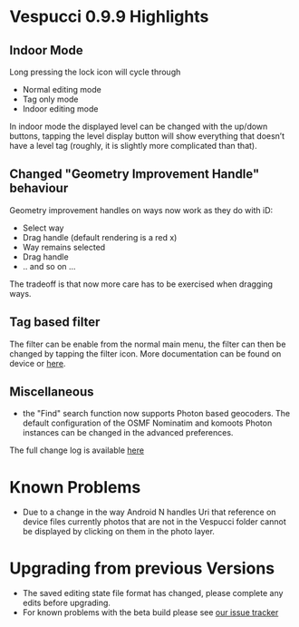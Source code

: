 # Vespucci 0.9.9 Highlights

## Indoor Mode

Long pressing the lock icon will cycle through

 * Normal editing mode
 * Tag only mode
 * Indoor editing mode
   
In indoor mode the displayed level can be changed with the up/down buttons, tapping the level display button will show everything that doesn’t have a level tag (roughly, it is slightly more complicated than that). 
 
## Changed "Geometry Improvement Handle" behaviour
 
Geometry improvement handles on ways now work as they do with iD: 

 * Select way
 * Drag handle (default rendering is a red x)
 * Way remains selected
 * Drag handle
 * .. and so on ...
        
The tradeoff is that now more care has to be exercised when dragging ways.
	
## Tag based filter

The filter can be enable from the normal main menu, the filter can then be changed by tapping the filter icon. More documentation can be found on device or [here](https://github.com/MarcusWolschon/osmeditor4android/blob/master/documentation/docs/help/en/Tag%20filter.md).

## Miscellaneous 

 * the "Find" search function now supports Photon based geocoders. The default configuration of the OSMF Nominatim and komoots Photon instances can be changed in the advanced preferences.

The full change log is available [here](https://github.com/MarcusWolschon/osmeditor4android/commits/master)

# Known Problems

* Due to a change in the way Android N handles Uri that reference on device files currently photos that are not in the Vespucci folder cannot be displayed by clicking on them in the photo layer.

# Upgrading from previous Versions

* The saved editing state file format has changed, please complete any edits before upgrading.
* For known problems with the beta build please see [our issue tracker](https://github.com/MarcusWolschon/osmeditor4android/issues)

